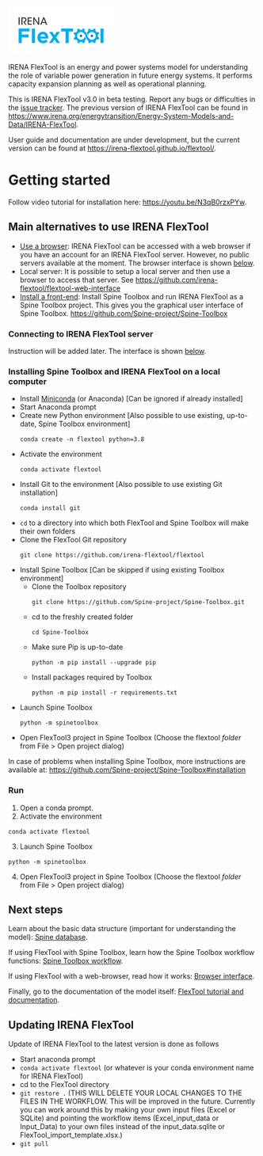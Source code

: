 ![IRENA FlexTool logo](./docs/flextool_logo.png)

IRENA FlexTool is an energy and power systems model for understanding the role of variable power generation in future energy systems. It performs capacity expansion planning as well as operational planning.

This is IRENA FlexTool v3.0 in beta testing. Report any bugs or difficulties in the [issue tracker](https://github.com/irena-flextool/flextool/issues). 
The previous version of IRENA FlexTool can be found in https://www.irena.org/energytransition/Energy-System-Models-and-Data/IRENA-FlexTool.

User guide and documentation are under development, but the current version can be found at https://irena-flextool.github.io/flextool/.

# Getting started

Follow video tutorial for installation here: https://youtu.be/N3qB0rzxPYw.

## Main alternatives to use IRENA FlexTool

- [Use a browser](#connecting-to-irena-flextool-server): IRENA FlexTool can be accessed with a web browser if you have an account for an IRENA FlexTool server. However, no public servers available at the moment. The browser interface is shown [below](#browser-interface-in-brief).
- Local server: It is possible to setup a local server and then use a browser to access that server. See https://github.com/irena-flextool/flextool-web-interface
- [Install a front-end](#installing-spine-toolbox-and-irena-flextool-on-a-local-computer): Install Spine Toolbox and run IRENA FlexTool as a Spine Toolbox project. This gives you the graphical user interface of Spine Toolbox. https://github.com/Spine-project/Spine-Toolbox
<!---
- [Use Excel](#using-excel-as-an-interface): It is also possible to define all the data in Excel and execute IRENA FlexTool workflows that takes the data and scenarios from Excel and returns results in another Excel file. This functionality is still under development.
--->

### Connecting to IRENA FlexTool server

Instruction will be added later. The interface is shown [below](#browser-interface-in-brief).

<!---
### Setting up a local server

See https://github.com/irena-flextool/flextool-web-interface#installation
--->

### Installing Spine Toolbox and IRENA FlexTool on a local computer

- Install [Miniconda](https://docs.conda.io/en/latest/miniconda.html) (or Anaconda)  [Can be ignored if already installed]
- Start Anaconda prompt
- Create new Python environment [Also possible to use existing, up-to-date, Spine Toolbox environment]
  ```shell
  conda create -n flextool python=3.8
  ```
- Activate the environment
  ```shell
  conda activate flextool
  ```
- Install Git to the environment [Also possible to use existing Git installation]
  ```shell
  conda install git
  ```
- `cd` to a directory into which both FlexTool and Spine Toolbox will make their own folders
- Clone the FlexTool Git repository
  ```shell
  git clone https://github.com/irena-flextool/flextool
  ```
- Install Spine Toolbox [Can be skipped if using existing Toolbox environment]
  - Clone the Toolbox repository
    ```shell
    git clone https://github.com/Spine-project/Spine-Toolbox.git
    ```
  - cd to the freshly created folder
    ```shell
    cd Spine-Toolbox
    ```
  - Make sure Pip is up-to-date
    ```shell
    python -m pip install --upgrade pip
    ```
  - Install packages required by Toolbox
    ```shell
    python -m pip install -r requirements.txt
    ```
- Launch Spine Toolbox
  ```shell
  python -m spinetoolbox
  ```
- Open FlexTool3 project in Spine Toolbox (Choose the flextool *folder* from File > Open project dialog)

In case of problems when installing Spine Toolbox, more instructions are available at: https://github.com/Spine-project/Spine-Toolbox#installation

### Run
1. Open a conda prompt.
2. Activate the environment
  ```shell
  conda activate flextool
  ```
3. Launch Spine Toolbox
  ```shell
  python -m spinetoolbox
  ```
4. Open FlexTool3 project in Spine Toolbox (Choose the flextool *folder* from File > Open project dialog)

<!---
### Using Excel as an interface

Functionality yet not available.
--->

## Next steps

Learn about the basic data structure (important for understanding the model): [Spine database](https://irena-flextool.github.io/flextool/spine_database).

If using FlexTool with Spine Toolbox, learn how the Spine Toolbox workflow functions: [Spine Toolbox workflow](https://irena-flextool.github.io/flextool/spine_toolbox).

If using FlexTool with a web-browser, read how it works: [Browser interface](https://irena-flextool.github.io/flextool/browser_interface).

Finally, go to the documentation of the model itself: [FlexTool tutorial and documentation](https://irena-flextool.github.io/flextool/).


## Updating IRENA FlexTool

Update of IRENA FlexTool to the latest version is done as follows
- Start anaconda prompt
- `conda activate flextool` (or whatever is your conda environment name for IRENA FlexTool)
- cd to the FlexTool directory
- `git restore .` (THIS WILL DELETE YOUR LOCAL CHANGES TO THE FILES IN THE WORKFLOW. This will be improved in the future. Currently you can work around this by making your own input files (Excel or SQLite) and pointing the workflow items (Excel_input_data or Input_Data) to your own files instead of the input_data.sqlite or FlexTool_import_template.xlsx.) 
- `git pull`

